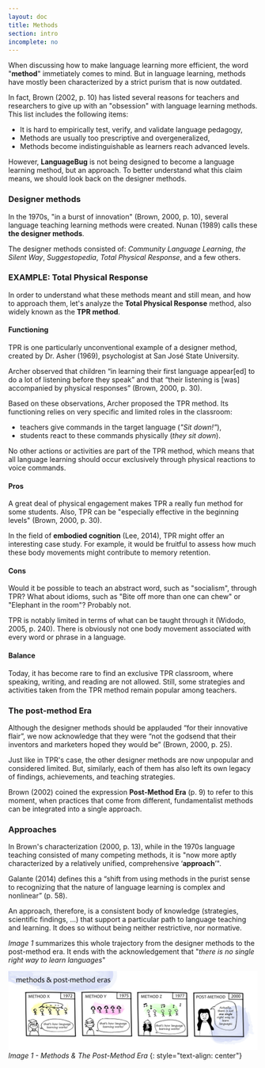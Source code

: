 ```yaml
---
layout: doc
title: Methods
section: intro
incomplete: no
---
```


When discussing how to make language learning more efficient, the word "**method**" immetiately comes to mind. But in language learning, methods have mostly been characterized by a strict purism that is now outdated.

In fact, Brown (2002, p. 10) has listed several reasons for teachers and researchers to give up with an "obsession" with language learning methods. This list includes the following items:

* It is hard to empirically test, verify, and validate language pedagogy,
* Methods are usually too prescriptive and overgeneralized,
* Methods become indistinguishable as learners reach advanced levels.

However, **LanguageBug** is not being designed to become a language learning method, but an approach. To better understand what this claim means, we should look back on the designer methods.

### Designer methods

In the 1970s, "in a burst of innovation" (Brown, 2000, p. 10), several language teaching learning methods were created. Nunan (1989) calls these **the designer methods**.

The designer methods consisted of: *Community Language Learning*, *the Silent Way*, *Suggestopedia*, *Total Physical Response*, and a few others.

### EXAMPLE: Total Physical Response

In order to understand what these methods meant and still mean, and how to approach them, let's analyze the **Total Physical Response** method, also widely known as the **TPR method**.

#### Functioning

TPR is one particularly unconventional example of a designer method, created by Dr. Asher (1969), psychologist at San José State University.

 Archer observed that children “in learning their first language appear[ed] to do a lot of listening before they speak” and that “their listening is [was] accompanied by physical responses” (Brown, 2000, p. 30). 

Based on these observations, Archer proposed the TPR method. Its functioning relies on very specific and limited roles in the classroom:

- teachers give commands in the target language (*"Sit down!"*),
- students react to these commands physically (*they sit down*).

No other actions or activities are part of the TPR method, which means that all language learning should occur exclusively through physical reactions to voice commands.

#### Pros

A great deal of physical engagement makes TPR a really fun method for some students. Also, TPR can be "especially effective in the beginning levels" (Brown, 2000, p. 30).

In the field of **embodied cognition** (Lee, 2014), TPR might offer an interesting case study. For example, it would be fruitful to assess how much these body movements might contribute to memory retention.

#### Cons

Would it be possible to teach an abstract word, such as "socialism", through TPR? What about idioms, such as "Bite off more than one can chew" or "Elephant in the room"? Probably not.

TPR is notably limited in terms of what can be taught through it (Widodo, 2005, p. 240). There is obviously not one body movement associated with every word or phrase in a language. 

#### Balance

Today, it has become rare to find an exclusive TPR classroom, where speaking, writing, and reading are not allowed. Still, some strategies and activities taken from the TPR method remain popular among teachers.

### The post-method Era

Although the designer methods should be applauded “for their innovative flair”, we now acknowledge that they were “not the godsend that their inventors and marketers hoped they would be” (Brown, 2000, p. 25).

Just like in TPR's case, the other designer methods are now unpopular and considered limited. But, similarly, each of them has also left its own legacy of findings, achievements, and teaching strategies.

Brown (2002) coined the expression **Post-Method Era** (p. 9) to refer to this moment, when practices that come from different, fundamentalist methods can be integrated into a single approach.

### Approaches

In Brown's characterization (2000, p. 13), while in the 1970s language teaching consisted of many competing methods, it is "now more aptly characterized by a relatively unified, comprehensive ‘**approach**’".

Galante (2014) defines this a “shift from using methods in the purist sense to recognizing that the nature of language learning is complex and nonlinear” (p. 58). 

An approach, therefore, is a consistent body of knowledge (strategies, scientific findings, ...) that support a particular path to language teaching and learning. It does so without being neither restrictive, nor normative.

*Image 1* summarizes this whole trajectory from the designer methods to the post-method era. It ends with the acknowledgement that "*there is no single right way to learn languages*"

[![Image 1 - The Post-Method Era](/images/doc1-intro-methods.jpg)](/images/doc1-intro-methods.jpg)
_Image 1 - Methods & The Post-Method Era_
{: style="text-align: center"}